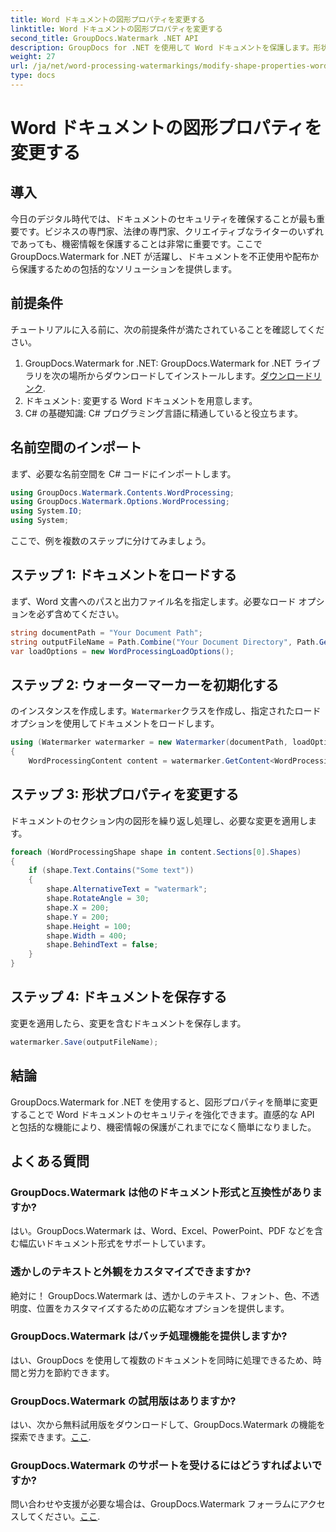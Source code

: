```yaml
---
title: Word ドキュメントの図形プロパティを変更する
linktitle: Word ドキュメントの図形プロパティを変更する
second_title: GroupDocs.Watermark .NET API
description: GroupDocs for .NET を使用して Word ドキュメントを保護します。形状プロパティを簡単に変更してセキュリティを強化します。
weight: 27
url: /ja/net/word-processing-watermarkings/modify-shape-properties-word-docs/
type: docs
---
```

# Word ドキュメントの図形プロパティを変更する

## 導入
今日のデジタル時代では、ドキュメントのセキュリティを確保することが最も重要です。ビジネスの専門家、法律の専門家、クリエイティブなライターのいずれであっても、機密情報を保護することは非常に重要です。ここで GroupDocs.Watermark for .NET が活躍し、ドキュメントを不正使用や配布から保護するための包括的なソリューションを提供します。
## 前提条件
チュートリアルに入る前に、次の前提条件が満たされていることを確認してください。
1.  GroupDocs.Watermark for .NET: GroupDocs.Watermark for .NET ライブラリを次の場所からダウンロードしてインストールします。[ダウンロードリンク](https://releases.groupdocs.com/Watermark/net/).
2. ドキュメント: 変更する Word ドキュメントを用意します。
3. C# の基礎知識: C# プログラミング言語に精通していると役立ちます。

## 名前空間のインポート
まず、必要な名前空間を C# コードにインポートします。
```csharp
using GroupDocs.Watermark.Contents.WordProcessing;
using GroupDocs.Watermark.Options.WordProcessing;
using System.IO;
using System;
```
ここで、例を複数のステップに分けてみましょう。
## ステップ 1: ドキュメントをロードする
まず、Word 文書へのパスと出力ファイル名を指定します。必要なロード オプションを必ず含めてください。
```csharp
string documentPath = "Your Document Path";
string outputFileName = Path.Combine("Your Document Directory", Path.GetFileName(documentPath));
var loadOptions = new WordProcessingLoadOptions();
```
## ステップ 2: ウォーターマーカーを初期化する
のインスタンスを作成します。`Watermarker`クラスを作成し、指定されたロード オプションを使用してドキュメントをロードします。
```csharp
using (Watermarker watermarker = new Watermarker(documentPath, loadOptions))
{
    WordProcessingContent content = watermarker.GetContent<WordProcessingContent>();
```
## ステップ 3: 形状プロパティを変更する
ドキュメントのセクション内の図形を繰り返し処理し、必要な変更を適用します。
```csharp
foreach (WordProcessingShape shape in content.Sections[0].Shapes)
{
    if (shape.Text.Contains("Some text"))
    {
        shape.AlternativeText = "watermark";
        shape.RotateAngle = 30;
        shape.X = 200;
        shape.Y = 200;
        shape.Height = 100;
        shape.Width = 400;
        shape.BehindText = false;
    }
}
```
## ステップ 4: ドキュメントを保存する
変更を適用したら、変更を含むドキュメントを保存します。
```csharp
watermarker.Save(outputFileName);
```
## 結論
GroupDocs.Watermark for .NET を使用すると、図形プロパティを簡単に変更することで Word ドキュメントのセキュリティを強化できます。直感的な API と包括的な機能により、機密情報の保護がこれまでになく簡単になりました。

## よくある質問
### GroupDocs.Watermark は他のドキュメント形式と互換性がありますか?
はい。GroupDocs.Watermark は、Word、Excel、PowerPoint、PDF などを含む幅広いドキュメント形式をサポートしています。
### 透かしのテキストと外観をカスタマイズできますか?
絶対に！ GroupDocs.Watermark は、透かしのテキスト、フォント、色、不透明度、位置をカスタマイズするための広範なオプションを提供します。
### GroupDocs.Watermark はバッチ処理機能を提供しますか?
はい、GroupDocs を使用して複数のドキュメントを同時に処理できるため、時間と労力を節約できます。
### GroupDocs.Watermark の試用版はありますか?
はい、次から無料試用版をダウンロードして、GroupDocs.Watermark の機能を探索できます。[ここ](https://releases.groupdocs.com/).
### GroupDocs.Watermark のサポートを受けるにはどうすればよいですか?
問い合わせや支援が必要な場合は、GroupDocs.Watermark フォーラムにアクセスしてください。[ここ](https://forum.groupdocs.com/c/watermark/19).